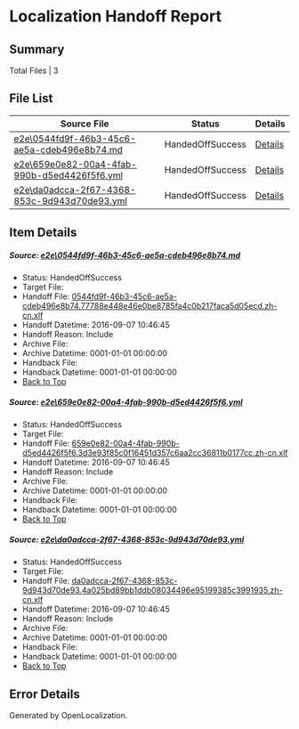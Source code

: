 # <a name='report-top'></a> Localization Handoff Report

## Summary
 Total Files | 3

## File List
 Source File | Status | Details 
 ----------- | ------ | ------- 
 [e2e\0544fd9f-46b3-45c6-ae5a-cdeb496e8b74.md](https://github.com/OpenLocalizationTestOrg/ol-test0/blob/38e03db71ff1ae45df11deac66ea5dd72c6a663b/e2e/0544fd9f-46b3-45c6-ae5a-cdeb496e8b74.md) | HandedOffSuccess | [Details](#2fd9f7a576d3942bf21deea1a22c79b2e2e9e5851)
 [e2e\659e0e82-00a4-4fab-990b-d5ed4426f5f6.yml](https://github.com/OpenLocalizationTestOrg/ol-test0/blob/38e03db71ff1ae45df11deac66ea5dd72c6a663b/e2e/659e0e82-00a4-4fab-990b-d5ed4426f5f6.yml) | HandedOffSuccess | [Details](#c6aa77ef70e78028f388f40801895e945e58a5d43)
 [e2e\da0adcca-2f67-4368-853c-9d943d70de93.yml](https://github.com/OpenLocalizationTestOrg/ol-test0/blob/38e03db71ff1ae45df11deac66ea5dd72c6a663b/e2e/da0adcca-2f67-4368-853c-9d943d70de93.yml) | HandedOffSuccess | [Details](#2ac6d77bd5ce686064431f57ac881a2f815bae526)

## Item Details
##### <a name='2fd9f7a576d3942bf21deea1a22c79b2e2e9e5851'></a> Source: [e2e\0544fd9f-46b3-45c6-ae5a-cdeb496e8b74.md](https://github.com/OpenLocalizationTestOrg/ol-test0/blob/38e03db71ff1ae45df11deac66ea5dd72c6a663b/e2e/0544fd9f-46b3-45c6-ae5a-cdeb496e8b74.md)
* Status: HandedOffSuccess
* Target File: 
* Handoff File: [0544fd9f-46b3-45c6-ae5a-cdeb496e8b74.77788e448e46e0be8785fa4c0b217faca5d05ecd.zh-cn.xlf](https://github.com/OpenLocalizationTestOrg/ol-test0-handoff/blob/f72a2478d3fd786dcb746effcc8d3ec28eca6690/ol-handoff/OpenLocalizationTestOrg/ol-test0-zhcn/ci/ht/0544fd9f-46b3-45c6-ae5a-cdeb496e8b74.77788e448e46e0be8785fa4c0b217faca5d05ecd.zh-cn.xlf)
* Handoff Datetime: 2016-09-07 10:46:45
* Handoff Reason: Include
* Archive File: 
* Archive Datetime: 0001-01-01 00:00:00
* Handback File: 
* Handback Datetime: 0001-01-01 00:00:00
* [Back to Top](#report-top)

##### <a name='c6aa77ef70e78028f388f40801895e945e58a5d43'></a> Source: [e2e\659e0e82-00a4-4fab-990b-d5ed4426f5f6.yml](https://github.com/OpenLocalizationTestOrg/ol-test0/blob/38e03db71ff1ae45df11deac66ea5dd72c6a663b/e2e/659e0e82-00a4-4fab-990b-d5ed4426f5f6.yml)
* Status: HandedOffSuccess
* Target File: 
* Handoff File: [659e0e82-00a4-4fab-990b-d5ed4426f5f6.3d3e93f85c0f16451d357c6aa2cc36811b0177cc.zh-cn.xlf](https://github.com/OpenLocalizationTestOrg/ol-test0-handoff/blob/f72a2478d3fd786dcb746effcc8d3ec28eca6690/ol-handoff/OpenLocalizationTestOrg/ol-test0-zhcn/ci/ht/659e0e82-00a4-4fab-990b-d5ed4426f5f6.3d3e93f85c0f16451d357c6aa2cc36811b0177cc.zh-cn.xlf)
* Handoff Datetime: 2016-09-07 10:46:45
* Handoff Reason: Include
* Archive File: 
* Archive Datetime: 0001-01-01 00:00:00
* Handback File: 
* Handback Datetime: 0001-01-01 00:00:00
* [Back to Top](#report-top)

##### <a name='2ac6d77bd5ce686064431f57ac881a2f815bae526'></a> Source: [e2e\da0adcca-2f67-4368-853c-9d943d70de93.yml](https://github.com/OpenLocalizationTestOrg/ol-test0/blob/38e03db71ff1ae45df11deac66ea5dd72c6a663b/e2e/da0adcca-2f67-4368-853c-9d943d70de93.yml)
* Status: HandedOffSuccess
* Target File: 
* Handoff File: [da0adcca-2f67-4368-853c-9d943d70de93.4a025bd89bb1ddb08034496e95199385c3991935.zh-cn.xlf](https://github.com/OpenLocalizationTestOrg/ol-test0-handoff/blob/f72a2478d3fd786dcb746effcc8d3ec28eca6690/ol-handoff/OpenLocalizationTestOrg/ol-test0-zhcn/ci/ht/da0adcca-2f67-4368-853c-9d943d70de93.4a025bd89bb1ddb08034496e95199385c3991935.zh-cn.xlf)
* Handoff Datetime: 2016-09-07 10:46:45
* Handoff Reason: Include
* Archive File: 
* Archive Datetime: 0001-01-01 00:00:00
* Handback File: 
* Handback Datetime: 0001-01-01 00:00:00
* [Back to Top](#report-top)


## Error Details

Generated by OpenLocalization.
